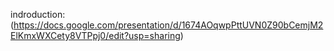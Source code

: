 indroduction:
(https://docs.google.com/presentation/d/1674AOqwpPttUVN0Z90bCemjM2ElKmxWXCety8VTPpj0/edit?usp=sharing)
